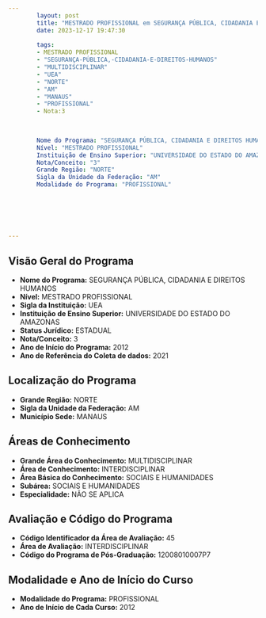 ```yaml
---
        layout: post
        title: "MESTRADO PROFISSIONAL em SEGURANÇA PÚBLICA, CIDADANIA E DIREITOS HUMANOS na UEA  "
        date: 2023-12-17 19:47:30
     
        tags:
        - MESTRADO PROFISSIONAL
        - "SEGURANÇA-PÚBLICA,-CIDADANIA-E-DIREITOS-HUMANOS"
        - "MULTIDISCIPLINAR"
        - "UEA"
        - "NORTE"
        - "AM"
        - "MANAUS"
        - "PROFISSIONAL"
        - Nota:3
        
        

        Nome do Programa: "SEGURANÇA PÚBLICA, CIDADANIA E DIREITOS HUMANOS"
        Nível: "MESTRADO PROFISSIONAL"
        Instituição de Ensino Superior: "UNIVERSIDADE DO ESTADO DO AMAZONAS"
        Nota/Conceito: "3"
        Grande Região: "NORTE"
        Sigla da Unidade da Federação: "AM"
        Modalidade do Programa: "PROFISSIONAL"
        
        
        
        
        
        
---
```

## Visão Geral do Programa
- **Nome do Programa:** SEGURANÇA PÚBLICA, CIDADANIA E DIREITOS HUMANOS
- **Nível:** MESTRADO PROFISSIONAL
- **Sigla da Instituição:** UEA
- **Instituição de Ensino Superior:** UNIVERSIDADE DO ESTADO DO AMAZONAS
- **Status Jurídico:** ESTADUAL
- **Nota/Conceito:** 3
- **Ano de Início do Programa:** 2012
- **Ano de Referência do Coleta de dados:** 2021

## Localização do Programa
- **Grande Região:** NORTE
- **Sigla da Unidade da Federação:** AM
- **Município Sede:** MANAUS

## Áreas de Conhecimento
- **Grande Área do Conhecimento:** MULTIDISCIPLINAR
- **Área de Conhecimento:** INTERDISCIPLINAR
- **Área Básica do Conhecimento:** SOCIAIS E HUMANIDADES
- **Subárea:** SOCIAIS E HUMANIDADES
- **Especialidade:** NÃO SE APLICA

## Avaliação e Código do Programa
- **Código Identificador da Área de Avaliação:** 45
- **Área de Avaliação:** INTERDISCIPLINAR
- **Código do Programa de Pós-Graduação:** 12008010007P7


## Modalidade e Ano de Início do Curso
- **Modalidade do Programa:** PROFISSIONAL
- **Ano de Início de Cada Curso:** 2012
